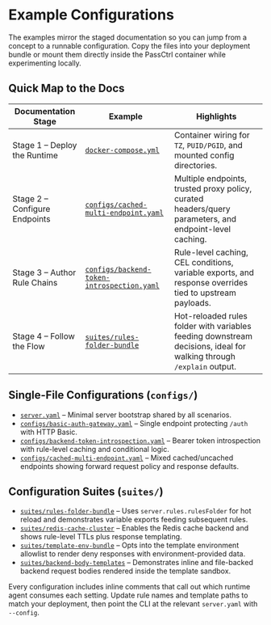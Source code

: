 # Example Configurations

The examples mirror the staged documentation so you can jump from a concept to a runnable configuration. Copy the files into your deployment bundle or mount them directly inside the PassCtrl container while experimenting locally.

## Quick Map to the Docs

| Documentation Stage | Example | Highlights |
| --- | --- | --- |
| Stage 1 – Deploy the Runtime | [`docker-compose.yml`](./docker-compose.yml) | Container wiring for `TZ`, `PUID/PGID`, and mounted config directories. |
| Stage 2 – Configure Endpoints | [`configs/cached-multi-endpoint.yaml`](./configs/cached-multi-endpoint.yaml) | Multiple endpoints, trusted proxy policy, curated headers/query parameters, and endpoint-level caching. |
| Stage 3 – Author Rule Chains | [`configs/backend-token-introspection.yaml`](./configs/backend-token-introspection.yaml) | Rule-level caching, CEL conditions, variable exports, and response overrides tied to upstream payloads. |
| Stage 4 – Follow the Flow | [`suites/rules-folder-bundle`](./suites/rules-folder-bundle/) | Hot-reloaded rules folder with variables feeding downstream decisions, ideal for walking through `/explain` output. |

## Single-File Configurations (`configs/`)

- [`server.yaml`](./server.yaml) – Minimal server bootstrap shared by all scenarios.
- [`configs/basic-auth-gateway.yaml`](./configs/basic-auth-gateway.yaml) – Single endpoint protecting `/auth` with HTTP Basic.
- [`configs/backend-token-introspection.yaml`](./configs/backend-token-introspection.yaml) – Bearer token introspection with rule-level caching and conditional logic.
- [`configs/cached-multi-endpoint.yaml`](./configs/cached-multi-endpoint.yaml) – Mixed cached/uncached endpoints showing forward request policy and response defaults.

## Configuration Suites (`suites/`)

- [`suites/rules-folder-bundle`](./suites/rules-folder-bundle/) – Uses `server.rules.rulesFolder` for hot reload and demonstrates variable exports feeding subsequent rules.
- [`suites/redis-cache-cluster`](./suites/redis-cache-cluster/) – Enables the Redis cache backend and shows rule-level TTLs plus response templating.
- [`suites/template-env-bundle`](./suites/template-env-bundle/) – Opts into the template environment allowlist to render deny responses with environment-provided data.
- [`suites/backend-body-templates`](./suites/backend-body-templates/) – Demonstrates inline and file-backed backend request bodies rendered inside the template sandbox.

Every configuration includes inline comments that call out which runtime agent consumes each setting. Update rule names and template paths to match your deployment, then point the CLI at the relevant `server.yaml` with `--config`.
